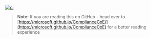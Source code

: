 [![ci](https://github.com/microsoft/ComplianceCxE/actions/workflows/ci.yml/badge.svg)](https://github.com/microsoft/ComplianceCxE/actions/workflows/ci.yml)

> **Note:** If you are reading this on GitHub - head over to [https://microsoft.github.io/ComplianceCxE/](https://microsoft.github.io/ComplianceCxE) for a better reading experience
